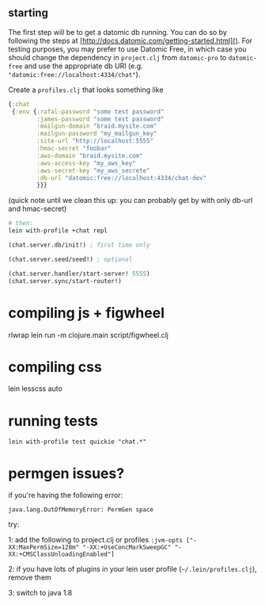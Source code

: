## starting

The first step will be to get a datomic db running.  You can do so by following
the steps at [http://docs.datomic.com/getting-started.html]().  For testing
purposes, you may prefer to use Datomic Free, in which case you should change
the dependency in `project.clj` from `datomic-pro` to `datomic-free` and use the
appropriate db URI (e.g. `"datomic:free://localhost:4334/chat"`).

Create a `profiles.clj` that looks something like
```clojure
{:chat
 {:env {:rafal-password "some test password"
        :james-password "some test password"
        :mailgun-domain "braid.mysite.com"
        :mailgun-password "my_mailgun_key"
        :site-url "http://localhost:5555"
        :hmac-secret "foobar"
        :aws-domain "braid.mysite.com"
        :aws-access-key "my_aws_key"
        :aws-secret-key "my_aws_secrete"
        :db-url "datomic:free://localhost:4334/chat-dev"
        }}}
```
(quick note until we clean this up:
   you can probably get by with only db-url and hmac-secret)

```bash
# then:
lein with-profile +chat repl
```

```clojure
(chat.server.db/init!) ; first time only

(chat.server.seed/seed!) ; optional

(chat.server.handler/start-server! 5555)
(chat.server.sync/start-router!)
```

# compiling js + figwheel

rlwrap lein run -m clojure.main script/figwheel.clj

# compiling css

lein lesscss auto

# running tests

`lein with-profile test quickie "chat.*"`



# permgen issues?

if you're having the following error:

`java.lang.OutOfMemoryError: PermGen space`

try:

1: add the following to project.clj or profiles
`:jvm-opts ["-XX:MaxPermSize=128m" "-XX:+UseConcMarkSweepGC" "-XX:+CMSClassUnloadingEnabled"]`

2: if you have lots of plugins in your lein user profile (`~/.lein/profiles.clj`), remove them

3: switch to java 1.8

